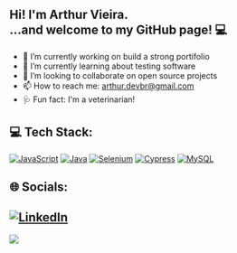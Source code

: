 ## Hi! I'm Arthur Vieira. </br>...and welcome to my GitHub page! 💻

- 🔭 I’m currently working on build a strong portifolio
- 🌱 I’m currently learning about testing software 
- 🤝 I’m looking to collaborate on open source projects
- 📫 How to reach me: arthur.devbr@gmail.com
- 🩺 Fun fact: I'm a veterinarian!

## 💻 Tech Stack:
[![JavaScript](https://img.shields.io/badge/JavaScript-F7DF1E?logo=javascript&logoColor=000)](#) [![Java](https://img.shields.io/badge/Java-%23ED8B00.svg?logo=openjdk&logoColor=white)](#) [![Selenium](https://img.shields.io/badge/Selenium-43B02A?logo=selenium&logoColor=fff)](#) [![Cypress](https://img.shields.io/badge/Cypress-69D3A7?logo=cypress&logoColor=fff)](#) [![MySQL](https://img.shields.io/badge/MySQL-4479A1?logo=mysql&logoColor=fff)](#)

## 🌐 Socials:
[![LinkedIn](https://img.shields.io/badge/LinkedIn-%230077B5.svg?logo=linkedin&logoColor=white)](https://linkedin.com/in/arthur-vieira-dev/) 
---
[![](https://visitcount.itsvg.in/api?id=arthurfsvieira&icon=0&color=12)](https://visitcount.itsvg.in)

